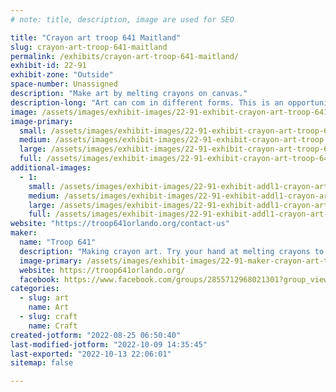 ```yaml
---
# note: title, description, image are used for SEO

title: "Crayon art troop 641 Maitland"
slug: crayon-art-troop-641-maitland
permalink: /exhibits/crayon-art-troop-641-maitland/
exhibit-id: 22-91
exhibit-zone: "Outside"
space-number: Unassigned
description: "Make art by melting crayons on canvas."
description-long: "Art can com in different forms. This is an opportunity to melt wax crayons of different colors to create dazzling images of color."
image: /assets/images/exhibit-images/22-91-exhibit-crayon-art-troop-641-maitland-3219408b-372f-44b8-b413-e7844e15671a-large.jpeg
image-primary: 
  small: /assets/images/exhibit-images/22-91-exhibit-crayon-art-troop-641-maitland-3219408b-372f-44b8-b413-e7844e15671a-small.jpeg
  medium: /assets/images/exhibit-images/22-91-exhibit-crayon-art-troop-641-maitland-3219408b-372f-44b8-b413-e7844e15671a-medium.jpeg
  large: /assets/images/exhibit-images/22-91-exhibit-crayon-art-troop-641-maitland-3219408b-372f-44b8-b413-e7844e15671a-large.jpeg
  full: /assets/images/exhibit-images/22-91-exhibit-crayon-art-troop-641-maitland-3219408b-372f-44b8-b413-e7844e15671a-full.jpeg
additional-images: 
  - 1:
    small: /assets/images/exhibit-images/22-91-exhibit-addl1-crayon-art-troop-641-maitland-c8082a76-b0b1-4a01-8bdd-4d19a5b96142-small.jpeg
    medium: /assets/images/exhibit-images/22-91-exhibit-addl1-crayon-art-troop-641-maitland-c8082a76-b0b1-4a01-8bdd-4d19a5b96142-medium.jpeg
    large: /assets/images/exhibit-images/22-91-exhibit-addl1-crayon-art-troop-641-maitland-c8082a76-b0b1-4a01-8bdd-4d19a5b96142-large.jpeg
    full: /assets/images/exhibit-images/22-91-exhibit-addl1-crayon-art-troop-641-maitland-c8082a76-b0b1-4a01-8bdd-4d19a5b96142-full.jpeg
website: "https://troop641orlando.org/contact-us"
maker: 
  name: "Troop 641"
  description: "Making crayon art. Try your hand at melting crayons to make all sorts of colorful artwork on canvas."
  image-primary: /assets/images/exhibit-images/22-91-maker-crayon-art-troop-641-maitland-0aa22296-07e3-416b-b312-a875df5a2c13-medium.jpeg
  website: https://troop641orlando.org/
  facebook: https://www.facebook.com/groups/2855712968021301?group_view_referrer=search
categories: 
  - slug: art
    name: Art
  - slug: craft
    name: Craft
created-jotform: "2022-08-25 06:50:40"
last-modified-jotform: "2022-10-09 14:35:45"
last-exported: "2022-10-13 22:06:01"
sitemap: false

---
```

